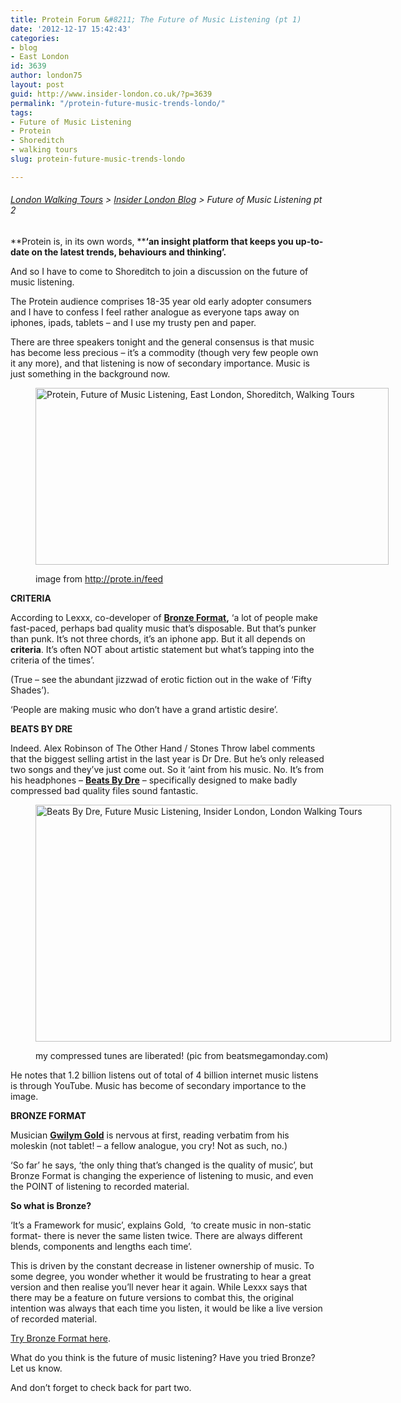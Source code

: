 ```yaml
---
title: Protein Forum &#8211; The Future of Music Listening (pt 1)
date: '2012-12-17 15:42:43'
categories:
- blog
- East London
id: 3639
author: london75
layout: post
guid: http://www.insider-london.co.uk/?p=3639
permalink: "/protein-future-music-trends-londo/"
tags:
- Future of Music Listening
- Protein
- Shoreditch
- walking tours
slug: protein-future-music-trends-londo

---
```

###### [London Walking Tours](http://www.insider-london.co.uk/ "London Walking Tours") > [Insider London Blog](http://www.insider-london.co.uk/blog/ "Insider London Blog") > Future of Music Listening pt 2

**Protein is, in its own words, ****‘an insight platform that keeps you up-to-date on the latest trends, behaviours and thinking’.**

And so I have to come to Shoreditch to join a discussion on the future of music listening.

The Protein audience comprises 18-35 year old early adopter consumers and I have to confess I feel rather analogue as everyone taps away on iphones, ipads, tablets – and I use my trusty pen and paper.

There are three speakers tonight and the general consensus is that music has become less precious &#8211; it’s a commodity (though very few people own it any more), and that listening is now of secondary importance. Music is just something in the background now.<figure id="attachment_3672" style="width: 565px" class="wp-caption alignnone">

<a href="http://www.insider-london.co.uk/blog/2012/12/17/protein-future-music-trends-londo/protein-logo-black1-2/" rel="attachment wp-att-3672"><img class="size-full wp-image-3672 " src="http://www.insider-london.co.uk/wp-content/uploads/2012/12/protein-logo-black11.jpg" alt="Protein, Future of Music Listening, East London, Shoreditch, Walking Tours" width="565" height="283" /></a><figcaption class="wp-caption-text">image from http://prote.in/feed</figcaption></figure> 

**CRITERIA**

According to Lexxx, co-developer of **[Bronze Format](http://bronzeformat.com/ "Bronze Format"),** ‘a lot of people make fast-paced, perhaps bad quality music that’s disposable. But that’s punker than punk. It’s not three chords, it’s an iphone app. But it all depends on **criteria**. It’s often NOT about artistic statement but what’s tapping into the criteria of the times’.

(True &#8211; see the abundant jizzwad of erotic fiction out in the wake of ‘Fifty Shades’).

‘People are making music who don’t have a grand artistic desire’.

**BEATS BY DRE**

Indeed. Alex Robinson of The Other Hand / Stones Throw label comments that the biggest selling artist in the last year is Dr Dre. But he’s only released two songs and they’ve just come out. So it &#8216;aint from his music. No. It’s from his headphones – **[Beats By Dre](http://uk.beatsbydre.com/ "Beats By Dre")** – specifically designed to make badly compressed bad quality files sound fantastic.<figure id="attachment_3642" style="width: 569px" class="wp-caption alignnone">

<a href="http://www.insider-london.co.uk/blog/2012/12/17/protein-future-music-trends-londo/beats-by-dr-dre-studio-blue-headphones/" rel="attachment wp-att-3642"><img class="size-full wp-image-3642  " src="http://www.insider-london.co.uk/wp-content/uploads/2012/12/Beats-By-Dr-Dre-Studio-Blue-Headphones.jpg" alt="Beats By Dre, Future Music Listening, Insider London, London Walking Tours" width="569" height="379" /></a><figcaption class="wp-caption-text">my compressed tunes are liberated! (pic from beatsmegamonday.com)</figcaption></figure> 

He notes that 1.2 billion listens out of total of 4 billion internet music listens is through YouTube. Music has become of secondary importance to the image.

**BRONZE FORMAT**

Musician **[Gwilym Gold](http://gwilymgold.com/ "Gwilym Gold")** is nervous at first, reading verbatim from his moleskin (not tablet! – a fellow analogue, you cry! Not as such, no.)

‘So far’ he says, ‘the only thing that’s changed is the quality of music’, but Bronze Format is changing the experience of listening to music, and even the POINT of listening to recorded material.

**So what is Bronze?**

‘It’s a Framework for music&#8217;, explains Gold,  &#8216;to create music in non-static format- there is never the same listen twice. There are always different blends, components and lengths each time’.

This is driven by the constant decrease in listener ownership of music. To some degree, you wonder whether it would be frustrating to hear a great version and then realise you’ll never hear it again. While Lexxx says that there may be a feature on future versions to combat this, the original intention was always that each time you listen, it would be like a live version of recorded material.

[Try Bronze Format here](http://bronzeformat.com/ "Bronze Format").

What do you think is the future of music listening? Have you tried Bronze? Let us know.

And don&#8217;t forget to check back for part two.

&nbsp;